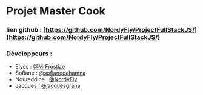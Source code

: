 
# Projet Master Cook

### lien github : [https://github.com/NordyFly/ProjectFullStackJS/](https://github.com/NordyFly/ProjectFullStackJS/)

### Développeurs :

- Elyes : [@MrFrostize](https://github.com/MrFrostize)
- Sofiane : [@sofianedahamna](https://github.com/sofianedahamna)
- Noureddine : [@NordyFly](https://github.com/NordyFly)
- Jacques : [@jacquesgrana](https://github.com/jacquesgrana)
